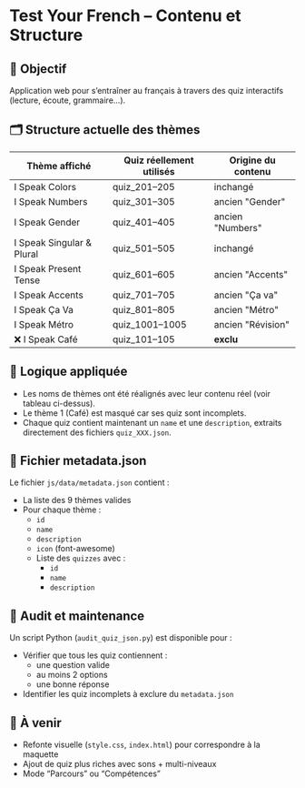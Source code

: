 # Test Your French – Contenu et Structure

## 🎯 Objectif
Application web pour s’entraîner au français à travers des quiz interactifs (lecture, écoute, grammaire…).

## 🗂️ Structure actuelle des thèmes

| Thème affiché              | Quiz réellement utilisés     | Origine du contenu |
|----------------------------|-------------------------------|--------------------|
| I Speak Colors             | quiz_201–205                 | inchangé           |
| I Speak Numbers            | quiz_301–305                 | ancien "Gender"   |
| I Speak Gender             | quiz_401–405                 | ancien "Numbers"  |
| I Speak Singular & Plural | quiz_501–505                 | inchangé           |
| I Speak Present Tense     | quiz_601–605                 | ancien "Accents"  |
| I Speak Accents            | quiz_701–705                 | ancien "Ça va"     |
| I Speak Ça Va              | quiz_801–805                 | ancien "Métro"     |
| I Speak Métro              | quiz_1001–1005               | ancien "Révision" |
| ❌ I Speak Café            | quiz_101–105                 | **exclu**          |

## 🧼 Logique appliquée

- Les noms de thèmes ont été réalignés avec leur contenu réel (voir tableau ci-dessus).
- Le thème 1 (Café) est masqué car ses quiz sont incomplets.
- Chaque quiz contient maintenant un `name` et une `description`, extraits directement des fichiers `quiz_XXX.json`.

## 📁 Fichier metadata.json

Le fichier `js/data/metadata.json` contient :

- La liste des 9 thèmes valides
- Pour chaque thème :
  - `id`
  - `name`
  - `description`
  - `icon` (font-awesome)
  - Liste des `quizzes` avec :
    - `id`
    - `name`
    - `description`

## 🧪 Audit et maintenance

Un script Python (`audit_quiz_json.py`) est disponible pour :

- Vérifier que tous les quiz contiennent :
  - une question valide
  - au moins 2 options
  - une bonne réponse
- Identifier les quiz incomplets à exclure du `metadata.json`

## 📌 À venir

- Refonte visuelle (`style.css`, `index.html`) pour correspondre à la maquette
- Ajout de quiz plus riches avec sons + multi-niveaux
- Mode “Parcours” ou “Compétences”
